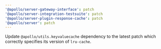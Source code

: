 ```yaml
---
'@apollo/server-gateway-interface': patch
'@apollo/server-integration-testsuite': patch
'@apollo/server-plugin-response-cache': patch
'@apollo/server': patch
---
```


Update `@apollo/utils.keyvaluecache` dependency to the latest patch which correctly specifies its version of `lru-cache`.
